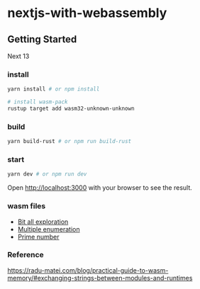# nextjs-with-webassembly

## Getting Started

Next 13

### install

```bash
yarn install # or npm install

# install wasm-pack
rustup target add wasm32-unknown-unknown
```

### build

```bash
yarn build-rust # or npm run build-rust
```

### start

```bash
yarn dev # or npm run dev
```

Open [http://localhost:3000](http://localhost:3000) with your browser to see the result.

### wasm files

- [Bit all exploration](./src/bit_all_exploration.rs)
- [Multiple enumeration](./src/multiple_enumeration.rs)
- [Prime number](./src/prime_number.rs)

### Reference

https://radu-matei.com/blog/practical-guide-to-wasm-memory/#exchanging-strings-between-modules-and-runtimes
